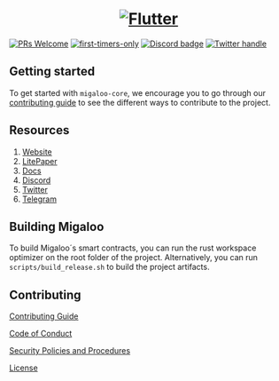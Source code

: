 <a href="https://whitewhale.money/">
  <h1 align="center">
    <picture>
      <img alt="Flutter" src="https://miro.medium.com/max/1400/1*29OYRJqqddosWtWo-c3TYQ.png">
    </picture>
  </h1>
</a>

[![PRs Welcome](https://img.shields.io/badge/PRs-welcome-brightgreen.svg?style=flat-square)](https://makeapullrequest.com)
[![first-timers-only](https://img.shields.io/badge/first--timers--only-friendly-blue.svg?style=flat-square)](https://www.firsttimersonly.com/)
[![Discord badge][]][Discord invite]
[![Twitter handle][]][Twitter badge]

[Discord invite]: https://discord.com/invite/tSxyyCWgYX
[Discord badge]: https://img.shields.io/discord/908044702794801233
[Twitter handle]: https://img.shields.io/twitter/follow/WhiteWhaleDefi.svg?style=social&label=Follow
[Twitter badge]: https://twitter.com/intent/follow?screen_name=WhiteWhaleDefi

## Getting started

To get started with `migaloo-core`, we encourage you to go through our [contributing guide](./CONTRIBUTING.md) to see the 
different ways to contribute to the project.

## Resources

1. [Website](https://whitewhale.money/)
2. [LitePaper](https://whitewhale.money/LitepaperV2.pdf)
3. [Docs](https://white-whale-defi-platform.github.io/docs/)
4. [Discord](https://discord.com/invite/tSxyyCWgYX)
5. [Twitter](https://twitter.com/WhiteWhaleDefi)
6. [Telegram](https://t.me/whitewhaleofficial)

## Building Migaloo

To build Migaloo´s smart contracts, you can run the rust workspace optimizer on the root folder of the project. Alternatively, you can run `scripts/build_release.sh` to build the project artifacts.

## Contributing

[Contributing Guide](./CONTRIBUTING.md)

[Code of Conduct](./CODE_OF_CONDUCT.md)

[Security Policies and Procedures](./SECURITY.md)

[License](./LICENSE)
